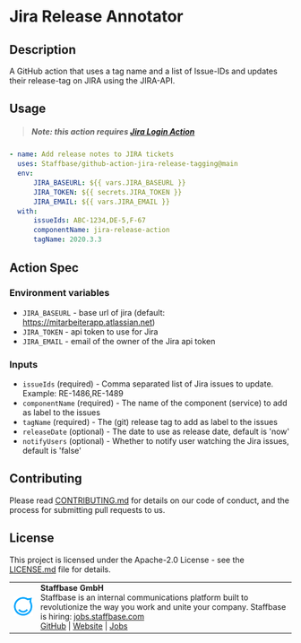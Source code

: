 # Jira Release Annotator

## Description

A GitHub action that uses a tag name and a list of Issue-IDs and updates their release-tag on JIRA using the JIRA-API.

## Usage

> ##### Note: this action requires [Jira Login Action](https://github.com/marketplace/actions/jira-login)

```yaml
- name: Add release notes to JIRA tickets
  uses: Staffbase/github-action-jira-release-tagging@main
  env:
      JIRA_BASEURL: ${{ vars.JIRA_BASEURL }}
      JIRA_TOKEN: ${{ secrets.JIRA_TOKEN }}
      JIRA_EMAIL: ${{ vars.JIRA_EMAIL }}
  with:
      issueIds: ABC-1234,DE-5,F-67
      componentName: jira-release-action
      tagName: 2020.3.3
```

## Action Spec

### Environment variables

- `JIRA_BASEURL` - base url of jira (default: <https://mitarbeiterapp.atlassian.net>)
- `JIRA_TOKEN` - api token to use for Jira
- `JIRA_EMAIL` - email of the owner of the Jira api token

### Inputs

- `issueIds` (required) - Comma separated list of Jira issues to update. Example: RE-1486,RE-1489
- `componentName` (required) - The name of the component (service) to add as label to the issues
- `tagName` (required) - The (git) release tag to add as label to the issues
- `releaseDate` (optional) - The date to use as release date, default is 'now'
- `notifyUsers` (optional) - Whether to notify user watching the Jira issues, default is 'false'

## Contributing

Please read [CONTRIBUTING.md](CONTRIBUTING.md) for details on our code of conduct, and the process for submitting pull requests to us.

## License

This project is licensed under the Apache-2.0 License - see the [LICENSE.md](LICENSE) file for details.

<table>
  <tr>
    <td>
      <img src="docs/assets/images/staffbase.png" alt="Staffbase GmbH" width="96" />
    </td>
    <td>
      <b>Staffbase GmbH</b>
      <br />Staffbase is an internal communications platform built to revolutionize the way you work and unite your company. Staffbase is hiring: <a href="https://jobs.staffbase.com" target="_blank" rel="noreferrer">jobs.staffbase.com</a>
      <br /><a href="https://github.com/Staffbase" target="_blank" rel="noreferrer">GitHub</a> | <a href="https://staffbase.com/" target="_blank" rel="noreferrer">Website</a> | <a href="https://jobs.staffbase.com" target="_blank" rel="noreferrer">Jobs</a>
    </td>
  </tr>
</table>
